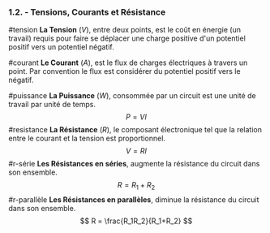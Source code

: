### 1.2. - Tensions, Courants et Résistance
#tension
__La Tension__ ($V$), entre deux points, est le coût en énergie (un travail) requis pour faire se déplacer une charge positive d'un potentiel positif vers un potentiel négatif.

#courant
__Le Courant__ ($A$), est le flux de charges électriques à travers un point. Par convention le flux est considérer du potentiel positif vers le négatif.

#puissance
__La Puissance__ ($W$), consommée par un circuit est une unité de travail par unité de temps. 
$$
P = VI
$$
#resistance
__La Résistance__ ($R$), le composant électronique tel que la relation entre le courant et la tension est proportionnel.
$$
V = RI
$$
#r-série 
__Les Résistances en séries__, augmente la résistance du circuit dans son ensemble.
$$
R = R_1 + R_2
$$
#r-parallèle
__Les Résistances en parallèles__, diminue la résistance du circuit dans son ensemble.
$$
R = \frac{R_1R_2}{R_1+R_2}
$$

